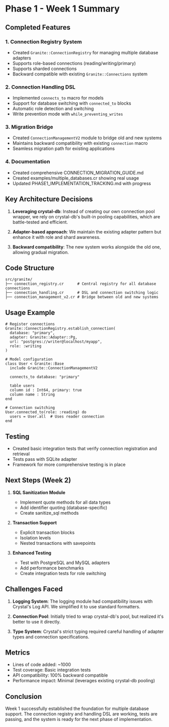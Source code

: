 # Phase 1 - Week 1 Summary

## Completed Features

### 1. Connection Registry System
- Created `Granite::ConnectionRegistry` for managing multiple database adapters
- Supports role-based connections (reading/writing/primary)
- Supports sharded connections
- Backward compatible with existing `Granite::Connections` system

### 2. Connection Handling DSL
- Implemented `connects_to` macro for models
- Support for database switching with `connected_to` blocks
- Automatic role detection and switching
- Write prevention mode with `while_preventing_writes`

### 3. Migration Bridge
- Created `ConnectionManagementV2` module to bridge old and new systems
- Maintains backward compatibility with existing `connection` macro
- Seamless migration path for existing applications

### 4. Documentation
- Created comprehensive CONNECTION_MIGRATION_GUIDE.md
- Created examples/multiple_databases.cr showing real usage
- Updated PHASE1_IMPLEMENTATION_TRACKING.md with progress

## Key Architecture Decisions

1. **Leveraging crystal-db**: Instead of creating our own connection pool wrapper, we rely on crystal-db's built-in pooling capabilities, which are battle-tested and efficient.

2. **Adapter-based approach**: We maintain the existing adapter pattern but enhance it with role and shard awareness.

3. **Backward compatibility**: The new system works alongside the old one, allowing gradual migration.

## Code Structure

```
src/granite/
├── connection_registry.cr      # Central registry for all database connections
├── connection_handling.cr      # DSL and connection switching logic
├── connection_management_v2.cr # Bridge between old and new systems
```

## Usage Example

```crystal
# Register connections
Granite::ConnectionRegistry.establish_connection(
  database: "primary",
  adapter: Granite::Adapter::Pg,
  url: "postgres://writer@localhost/myapp",
  role: :writing
)

# Model configuration
class User < Granite::Base
  include Granite::ConnectionManagementV2
  
  connects_to database: "primary"
  
  table users
  column id : Int64, primary: true
  column name : String
end

# Connection switching
User.connected_to(role: :reading) do
  users = User.all  # Uses reader connection
end
```

## Testing

- Created basic integration tests that verify connection registration and retrieval
- Tests pass with SQLite adapter
- Framework for more comprehensive testing is in place

## Next Steps (Week 2)

1. **SQL Sanitization Module**
   - Implement quote methods for all data types
   - Add identifier quoting (database-specific)
   - Create sanitize_sql methods

2. **Transaction Support**
   - Explicit transaction blocks
   - Isolation levels
   - Nested transactions with savepoints

3. **Enhanced Testing**
   - Test with PostgreSQL and MySQL adapters
   - Add performance benchmarks
   - Create integration tests for role switching

## Challenges Faced

1. **Logging System**: The logging module had compatibility issues with Crystal's Log API. We simplified it to use standard formatters.

2. **Connection Pool**: Initially tried to wrap crystal-db's pool, but realized it's better to use it directly.

3. **Type System**: Crystal's strict typing required careful handling of adapter types and connection specifications.

## Metrics

- Lines of code added: ~1000
- Test coverage: Basic integration tests
- API compatibility: 100% backward compatible
- Performance impact: Minimal (leverages existing crystal-db pooling)

## Conclusion

Week 1 successfully established the foundation for multiple database support. The connection registry and handling DSL are working, tests are passing, and the system is ready for the next phase of implementation.